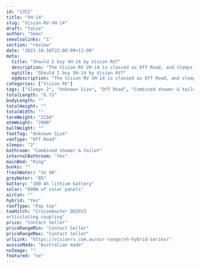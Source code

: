 ```yaml
---
id: "1352"
title: "VH-14"
slug: "Vision-RV-VH-14"
draft: "false"
author: "Sean"
seealsolinks: "1"
section: "review"
date: "2022-10-10T22:00:09+11:00"
meta:
  title: "Should I buy VH-14 by Vision RV?"
  description: "The Vision RV VH-14 is classed as Off Road, and sleeps 2 people. It is Australian made and comes in at Unknown Size. It generally has Combined shower & toilet."
  ogtitle: "Should I buy VH-14 by Vision RV?"
  ogdescription: "The Vision RV VH-14 is classed as Off Road, and sleeps 2 people. It is Australian made and comes in at Unknown Size. It generally has Combined shower & toilet."
categories: ["Vision RV"]
tags: ["Sleeps 2", "Unknown Size", "Off Road", "Combined shower & toilet", "Pop top", "Price Unknown"]
totalLength: "6.71"
bodyLength: ""
totalHeight: ""
totalWidth: ""
tareWeight: "2150"
atmWeight: "2900"
ballWeight: ""
footTag: "Unknown Size"
vanType: "Off Road"
sleeps: "2"
bathroom: "Combined shower & toilet"
internalBathroom: "Yes"
mainBed: "King"
bunks: ""
freshWater: "3x 90"
greyWater: "85"
battery: "300 Ah lithium battery"
solar: "600W of solar panels"
airCon: ""
hybrid: "Yes"
roofType: "Pop top"
towHitch: "Cruisemaster DO35V3
articulating coupling"
price: "Contact Seller"
priceRangeMin: "Contact Seller"
priceRangeMax: "Contact Seller"
urlLink: "https://visionrv.com.au/our-range/vh-hybrid-series/"
aussieMade: "Australian made"
noImage: ""
featured: "no"
---
```

